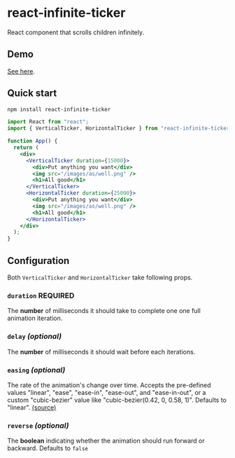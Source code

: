 # react-infinite-ticker

React component that scrolls children infinitely.

## Demo

[See here](https://g12i.github.io/react-infinite-ticker/).

## Quick start

```bash
npm install react-infinite-ticker
```

```jsx
import React from "react";
import { VerticalTicker, HorizontalTicker } from "react-infinite-ticker";

function App() {
  return (
    <div>
      <VerticalTicker duration={15000}>
        <div>Put anything you want</div>
        <img src="/images/as/well.png" />
        <h1>All good</h1>
      </VerticalTicker>
      <HorizontalTicker duration={25000}>
        <div>Put anything you want</div>
        <img src="/images/as/well.png" />
        <h1>All good</h1>
      </HorizontalTicker>
    </div>
  );
}
```

## Configuration

Both `VerticalTicker` and `HorizontalTicker` take following props.

### `duration` **REQUIRED**

The **number** of milliseconds it should take to complete one one full animation iteration.

### `delay` _(optional)_

The **number** of milliseconds it should wait before each iterations.

### `easing` _(optional)_

The rate of the animation's change over time. Accepts the pre-defined values "linear", "ease", "ease-in", "ease-out", and "ease-in-out", or a custom "cubic-bezier" value like "cubic-bezier(0.42, 0, 0.58, 1)". Defaults to "linear". [(source)](https://developer.mozilla.org/en-US/docs/Web/API/KeyframeEffect/KeyframeEffect#easing)

### `reverse` _(optional)_

The **boolean** indicating whether the animation should run forward or backward. Defaults to `false`
